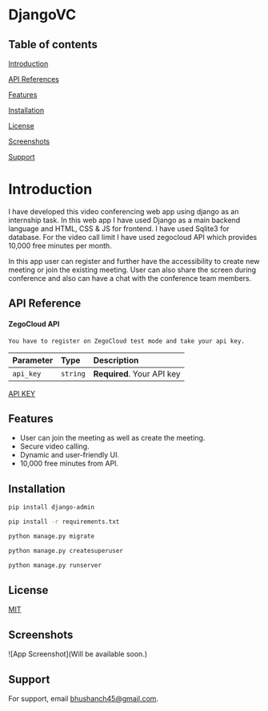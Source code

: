 # DjangoVC

## Table of contents

[Introduction](https://github.com/bhush-n/DjangoVC#introduction)

[API References](https://github.com/bhush-n/DjangoVC#api-reference)

[Features](https://github.com/bhush-n/DjangoVC#features)

[Installation](https://github.com/bhush-n/DjangoVC#installation)

[License](https://github.com/bhush-n/DjangoVC#license)

[Screenshots](https://github.com/bhush-n/DjangoVC#screenshots)

[Support](https://github.com/bhush-n/DjangoVC#support)
# Introduction

I have developed this video conferencing web app using django as an internship task. In this web app I have used Django as a main backend language and HTML, CSS & JS for frontend. I have used Sqlite3 for database. For the video call limit I have used zegocloud API which provides 10,000 free minutes per month.

In this app user can register and further have the accessibility to create new meeting or join the existing meeting. User can also share the screen during conference and also can have a chat with the conference team members.


## API Reference

#### ZegoCloud API

```http
You have to register on ZegoCloud test mode and take your api key.
```

| Parameter | Type     | Description                |
| :-------- | :------- | :------------------------- |
| `api_key` | `string` | **Required**. Your API key |

[API KEY](https://console.zegocloud.com/dashboard)
## Features

- User can join the meeting as well as create the meeting.
- Secure video calling.
- Dynamic and user-friendly UI.
- 10,000 free minutes from API.


## Installation

```bash
pip install django-admin

pip install -r requirements.txt

python manage.py migrate

python manage.py createsuperuser

python manage.py runserver
```
    
## License

[MIT](https://choosealicense.com/licenses/mit/)


## Screenshots

![App Screenshot](Will be available soon.)


## Support

For support, email bhushanch45@gmail.com.


